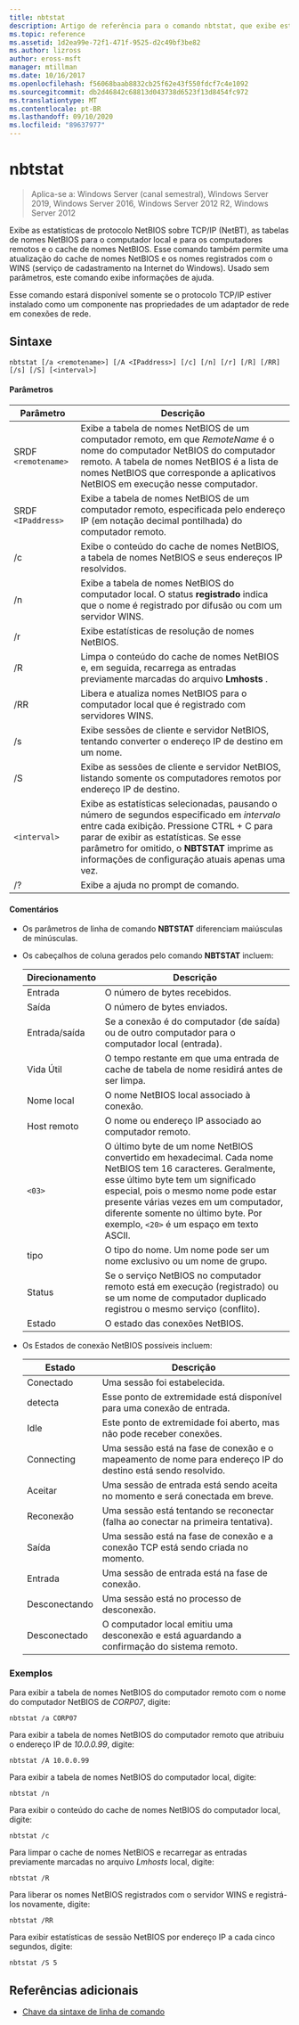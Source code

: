 ```yaml
---
title: nbtstat
description: Artigo de referência para o comando nbtstat, que exibe estatísticas de protocolo NetBIOS sobre TCP/IP (NetBT), tabelas de nomes NetBIOS para o computador local e computadores remotos e o cache de nomes NetBIOS.
ms.topic: reference
ms.assetid: 1d2ea99e-72f1-471f-9525-d2c49bf3be82
ms.author: lizross
author: eross-msft
manager: mtillman
ms.date: 10/16/2017
ms.openlocfilehash: f56068baab8832cb25f62e43f550fdcf7c4e1092
ms.sourcegitcommit: db2d46842c68813d043738d6523f13d8454fc972
ms.translationtype: MT
ms.contentlocale: pt-BR
ms.lasthandoff: 09/10/2020
ms.locfileid: "89637977"
---
```

# <a name="nbtstat"></a>nbtstat

> Aplica-se a: Windows Server (canal semestral), Windows Server 2019, Windows Server 2016, Windows Server 2012 R2, Windows Server 2012

Exibe as estatísticas de protocolo NetBIOS sobre TCP/IP (NetBT), as tabelas de nomes NetBIOS para o computador local e para os computadores remotos e o cache de nomes NetBIOS. Esse comando também permite uma atualização do cache de nomes NetBIOS e os nomes registrados com o WINS (serviço de cadastramento na Internet do Windows). Usado sem parâmetros, este comando exibe informações de ajuda.

Esse comando estará disponível somente se o protocolo TCP/IP estiver instalado como um componente nas propriedades de um adaptador de rede em conexões de rede.

## <a name="syntax"></a>Sintaxe

```
nbtstat [/a <remotename>] [/A <IPaddress>] [/c] [/n] [/r] [/R] [/RR] [/s] [/S] [<interval>]
```

#### <a name="parameters"></a>Parâmetros

| Parâmetro | Descrição |
| --------- | ----------- |
| SRDF `<remotename>` | Exibe a tabela de nomes NetBIOS de um computador remoto, em que *RemoteName* é o nome do computador NetBIOS do computador remoto. A tabela de nomes NetBIOS é a lista de nomes NetBIOS que corresponde a aplicativos NetBIOS em execução nesse computador. |
| SRDF `<IPaddress>` | Exibe a tabela de nomes NetBIOS de um computador remoto, especificada pelo endereço IP (em notação decimal pontilhada) do computador remoto. |
| /c | Exibe o conteúdo do cache de nomes NetBIOS, a tabela de nomes NetBIOS e seus endereços IP resolvidos. |
| /n | Exibe a tabela de nomes NetBIOS do computador local. O status **registrado** indica que o nome é registrado por difusão ou com um servidor WINS. |
| /r | Exibe estatísticas de resolução de nomes NetBIOS. |
| /R | Limpa o conteúdo do cache de nomes NetBIOS e, em seguida, recarrega as entradas previamente marcadas do arquivo **Lmhosts** . |
| /RR | Libera e atualiza nomes NetBIOS para o computador local que é registrado com servidores WINS. |
| /s | Exibe sessões de cliente e servidor NetBIOS, tentando converter o endereço IP de destino em um nome. |
| /S | Exibe as sessões de cliente e servidor NetBIOS, listando somente os computadores remotos por endereço IP de destino. |
| `<interval>` | Exibe as estatísticas selecionadas, pausando o número de segundos especificado em *intervalo* entre cada exibição. Pressione CTRL + C para parar de exibir as estatísticas. Se esse parâmetro for omitido, o **NBTSTAT** imprime as informações de configuração atuais apenas uma vez. |
| /? | Exibe a ajuda no prompt de comando. |

#### <a name="remarks"></a>Comentários

- Os parâmetros de linha de comando **NBTSTAT** diferenciam maiúsculas de minúsculas.

- Os cabeçalhos de coluna gerados pelo comando **NBTSTAT** incluem:

    | Direcionamento | Descrição |
    | ------- | ----------- |
    | Entrada | O número de bytes recebidos. |
    | Saída | O número de bytes enviados. |
    | Entrada/saída | Se a conexão é do computador (de saída) ou de outro computador para o computador local (entrada). |
    | Vida Útil | O tempo restante em que uma entrada de cache de tabela de nome residirá antes de ser limpa. |
    | Nome local | O nome NetBIOS local associado à conexão. |
    | Host remoto | O nome ou endereço IP associado ao computador remoto. |
    | `<03>` | O último byte de um nome NetBIOS convertido em hexadecimal. Cada nome NetBIOS tem 16 caracteres. Geralmente, esse último byte tem um significado especial, pois o mesmo nome pode estar presente várias vezes em um computador, diferente somente no último byte. Por exemplo, `<20>` é um espaço em texto ASCII. |
    | tipo | O tipo do nome. Um nome pode ser um nome exclusivo ou um nome de grupo. |
    | Status | Se o serviço NetBIOS no computador remoto está em execução (registrado) ou se um nome de computador duplicado registrou o mesmo serviço (conflito). |
    | Estado | O estado das conexões NetBIOS. |

- Os Estados de conexão NetBIOS possíveis incluem:

    | Estado | Descrição |
    | ------- | ----------- |
    | Conectado | Uma sessão foi estabelecida. |
    | detecta | Esse ponto de extremidade está disponível para uma conexão de entrada. |
    | Idle | Este ponto de extremidade foi aberto, mas não pode receber conexões. |
    | Connecting | Uma sessão está na fase de conexão e o mapeamento de nome para endereço IP do destino está sendo resolvido. |
    | Aceitar | Uma sessão de entrada está sendo aceita no momento e será conectada em breve. |
    | Reconexão | Uma sessão está tentando se reconectar (falha ao conectar na primeira tentativa). |
    | Saída | Uma sessão está na fase de conexão e a conexão TCP está sendo criada no momento. |
    | Entrada | Uma sessão de entrada está na fase de conexão. |
    | Desconectando | Uma sessão está no processo de desconexão. |
    | Desconectado | O computador local emitiu uma desconexão e está aguardando a confirmação do sistema remoto. |

### <a name="examples"></a>Exemplos

Para exibir a tabela de nomes NetBIOS do computador remoto com o nome do computador NetBIOS de *CORP07*, digite:

```
nbtstat /a CORP07
```

Para exibir a tabela de nomes NetBIOS do computador remoto que atribuiu o endereço IP de *10.0.0.99*, digite:

```
nbtstat /A 10.0.0.99
```

Para exibir a tabela de nomes NetBIOS do computador local, digite:

```
nbtstat /n
```

Para exibir o conteúdo do cache de nomes NetBIOS do computador local, digite:

```
nbtstat /c
```

Para limpar o cache de nomes NetBIOS e recarregar as entradas previamente marcadas no arquivo *Lmhosts* local, digite:

```
nbtstat /R
```

Para liberar os nomes NetBIOS registrados com o servidor WINS e registrá-los novamente, digite:

```
nbtstat /RR
```

Para exibir estatísticas de sessão NetBIOS por endereço IP a cada cinco segundos, digite:

```
nbtstat /S 5
```

## <a name="additional-references"></a>Referências adicionais

- [Chave da sintaxe de linha de comando](command-line-syntax-key.md)

